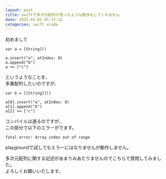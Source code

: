 ```yaml
---
layout: post
title: swiftで多次元配列が思ったような動作をしてくれません
date: 2015-05-01 05:17:12
categories: swift xcode
---
```

<!-- {% raw %} -->
<p>初めまして</p>

<pre><code>var a = [String]()

a.insert("a", atIndex: 0)
a.append("b")
a += ["c"]
</code></pre>

<p>というようなことを、<br>
多重配列したいのですが、</p>

<pre><code>var b = [[String]]()

a[0].insert("a", atIndex: 0)
a[1].append("b")
a[2] += ["c"]
</code></pre>

<p>コンパイルは通るのですが、<br>
この部分で以下のエラーがでます。</p>

<pre><code>fatal error: Array index out of range</code></pre>

<p>playgroundで試してもエラーにはなりませんが動作しません。</p>

<p>多次元配列に関する記述があまりみあたりませんのでこちらで質問してみました。<br>
よろしくお願いいたします。</p>
<!-- {% endraw %} -->
